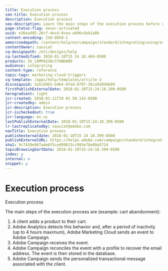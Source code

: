 ```yaml
---
title: Execution process
seo-title: Execution process
description: Execution process
seo-description: Learn the main steps of the execution process before using the Adobe Marketing Cloud Triggers integration.
page-status-flag: never-activated
uuid: e36ea405-26cf-4ecd-8cea-a696cdab1a8b
content-encoding: ISO-8859-1
aemsrcnodepath: /content/help/en/campaign/standard/integrating/using/execution-process
contentOwner: sauviat
cq-designpath: /etc/designs/help
cq-lastmodified: 2018-01-10T15 24 18.404-0500
products: SG_CAMPAIGN/STANDARD
audience: integrating
content-type: reference
topic-tags: marketing-cloud-triggers
cq-template: /apps/help/templates/article-3
discoiquuid: 3a5cb9b5-b464-4fad-9707-26ca920d4b89
firstPublishExternalDate: 2018-01-10T15:24:18.399-0500
herogradient: light
jcr-created: 2018-01-11T19 01 50.142-0500
jcr-createdby: admin
jcr-description: Execution process
jcr-ischeckedout: true
jcr-language: en_us
lastPublishExternalDate: 2018-01-10T15:24:18.399-0500
lr-lastreplicatedby: sauviat@adobe.com
navTitle: Execution process
publishexternaldate: 2018-01-10T15 24 18.399-0500
publishExternalURL: https://helpx.adobe.com/campaign/standard/integrating/using/execution-process.html
sha1: 9c7439e967ade6f5ced99013cc993e78a09a5714
topicBrowsingSortDate: 2018-01-10T15:24:18.399-0500
index: y
internal: n
snippet: y
---
```


# Execution process

Execution process

The main steps of the execution process are (example: cart abandonment):

1. A client adds a product to their cart.
1. Adobe Analytics detects this behavior and, after a period of inactivity (up to 4 hours maximum), Adobe Marketing Cloud sends an event to Adobe Campaign.
1. Adobe Campaign receives the event.
1. Adobe Campaign reconciles the event with a profile to recover the email address. The event is then stored in the database.
1. Adobe Campaign sends the personalized transactional message associated with the client.


